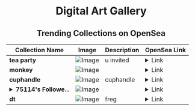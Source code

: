 <div align="center">

# Digital Art Gallery

## Trending Collections on OpenSea

| Collection Name                       | Image                                                                                     | Description                       | OpenSea Link                                                                                          |
|---------------------------------------|-------------------------------------------------------------------------------------------|-----------------------------------|--------------------------------------------------------------------------------------------------------|
| **tea party** | ![Image](https://i.seadn.io/s/raw/files/f5877f0fd2b1b28021951a18bfb694c5.jpg?w=500&auto=format?w=200&auto=format) | u invited | <details><summary>Link</summary>[tea party](https://opensea.io/collection/tea-party-13)</details> |
| **monkey** | ![Image](https://i.seadn.io/s/raw/files/2b24ae6fbf777a09326d85c36a0a2a6f.jpg?w=500&auto=format?w=200&auto=format) |  | <details><summary>Link</summary>[monkey](https://opensea.io/collection/monkey-1356)</details> |
| **cuphandle** | ![Image](https://i.seadn.io/s/raw/files/e11f2b89f977cd53d85d12350660e655.jpg?w=500&auto=format?w=200&auto=format) | cuphandle | <details><summary>Link</summary>[cuphandle](https://opensea.io/collection/cuphandle)</details> |
| **<details><summary>75114's Followe...</summary>75114's Follower</details>** | ![Image](https://i.seadn.io/s/raw/files/19f9f090920392cc3650cbdf4361755b.png?w=500&auto=format?w=200&auto=format) |  | <details><summary>Link</summary>[75114's Follower](https://opensea.io/collection/75114-s-follower)</details> |
| **dt** | ![Image](https://i.seadn.io/s/raw/files/5fc9501f94ef473a8e09edd9e9802fa4.jpg?w=500&auto=format?w=200&auto=format) | freg | <details><summary>Link</summary>[dt](https://opensea.io/collection/dt-50)</details> |

</div>